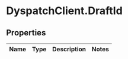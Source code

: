 # DyspatchClient.DraftId

## Properties
Name | Type | Description | Notes
------------ | ------------- | ------------- | -------------



